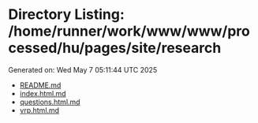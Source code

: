 # Directory Listing: /home/runner/work/www/www/processed/hu/pages/site/research
Generated on: Wed May  7 05:11:44 UTC 2025

- [README.md](README.md)
- [index.html.md](index.html.md)
- [questions.html.md](questions.html.md)
- [vrp.html.md](vrp.html.md)

